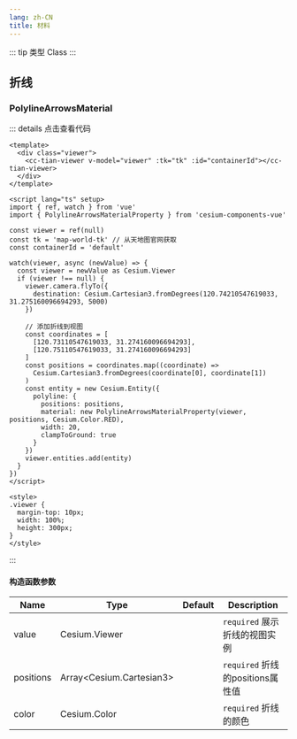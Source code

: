 ```yaml
---
lang: zh-CN
title: 材料
---
```


::: tip 类型
Class
:::

## 折线

### PolylineArrowsMaterial

<PolylineArrowsMaterial />

::: details 点击查看代码

```vue
<template>
  <div class="viewer">
    <cc-tian-viewer v-model="viewer" :tk="tk" :id="containerId"></cc-tian-viewer>
  </div>
</template>

<script lang="ts" setup>
import { ref, watch } from 'vue'
import { PolylineArrowsMaterialProperty } from 'cesium-components-vue'

const viewer = ref(null)
const tk = 'map-world-tk' // 从天地图官网获取
const containerId = 'default'

watch(viewer, async (newValue) => {
  const viewer = newValue as Cesium.Viewer
  if (viewer !== null) {
    viewer.camera.flyTo({
      destination: Cesium.Cartesian3.fromDegrees(120.74210547619033, 31.275160096694293, 5000)
    })

    // 添加折线到视图
    const coordinates = [
      [120.73110547619033, 31.274160096694293],
      [120.75110547619033, 31.274160096694293]
    ]
    const positions = coordinates.map((coordinate) =>
      Cesium.Cartesian3.fromDegrees(coordinate[0], coordinate[1])
    )
    const entity = new Cesium.Entity({
      polyline: {
        positions: positions,
        material: new PolylineArrowsMaterialProperty(viewer, positions, Cesium.Color.RED),
        width: 20,
        clampToGround: true
      }
    })
    viewer.entities.add(entity)
  }
})
</script>

<style>
.viewer {
  margin-top: 10px;
  width: 100%;
  height: 300px;
}
</style>
```

:::

#### 构造函数参数

| Name      | Type                     | Default | Description                      |
| --------- | ------------------------ | ------- | -------------------------------- |
| value     | Cesium.Viewer            |         | `required` 展示折线的视图实例    |
| positions | Array<Cesium.Cartesian3> |         | `required` 折线的positions属性值 |
| color     | Cesium.Color             |         | `required` 折线的颜色            |
